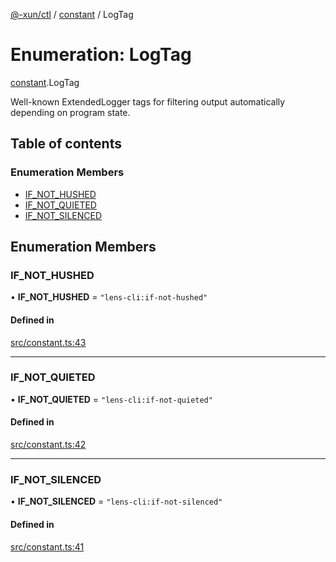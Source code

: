[@-xun/ctl](../README.md) / [constant](../modules/constant.md) / LogTag

# Enumeration: LogTag

[constant](../modules/constant.md).LogTag

Well-known ExtendedLogger tags for filtering output automatically
depending on program state.

## Table of contents

### Enumeration Members

- [IF\_NOT\_HUSHED](constant.LogTag.md#if_not_hushed)
- [IF\_NOT\_QUIETED](constant.LogTag.md#if_not_quieted)
- [IF\_NOT\_SILENCED](constant.LogTag.md#if_not_silenced)

## Enumeration Members

### IF\_NOT\_HUSHED

• **IF\_NOT\_HUSHED** = ``"lens-cli:if-not-hushed"``

#### Defined in

[src/constant.ts:43](https://github.com/Xunnamius/xunnctl/blob/2a2fcdf/src/constant.ts#L43)

___

### IF\_NOT\_QUIETED

• **IF\_NOT\_QUIETED** = ``"lens-cli:if-not-quieted"``

#### Defined in

[src/constant.ts:42](https://github.com/Xunnamius/xunnctl/blob/2a2fcdf/src/constant.ts#L42)

___

### IF\_NOT\_SILENCED

• **IF\_NOT\_SILENCED** = ``"lens-cli:if-not-silenced"``

#### Defined in

[src/constant.ts:41](https://github.com/Xunnamius/xunnctl/blob/2a2fcdf/src/constant.ts#L41)

